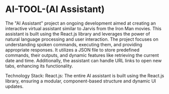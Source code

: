 # AI-TOOL-(AI Assistant) 

The "AI Assistant" project an ongoing development aimed at creating an interactive virtual assistant similar to Jarvis from the Iron Man movies. This assistant is built using the React.js library and leverages the power of natural language processing and user interaction. The project focuses on understanding spoken commands, executing them, and providing appropriate responses. It utilizes a JSON file to store predefined commands, their outputs, and dynamic features like retrieving the current date and time. Additionally, the assistant can handle URL links to open new tabs, enhancing its functionality.

Technology Stack: React.js: The entire AI assistant is built using the React.js library, ensuring a modular, component-based structure and dynamic UI updates.
